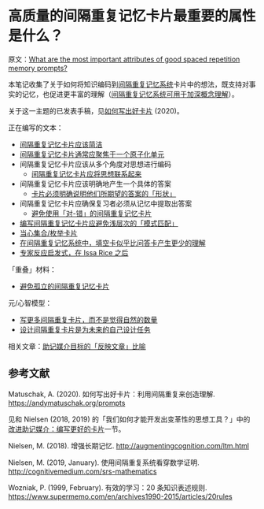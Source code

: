 # 高质量的间隔重复记忆卡片最重要的属性是什么？

原文：[What are the most important attributes of good spaced repetition memory prompts?](https://notes.andymatuschak.org/z42J1vxsMjhkdbrqVfoqjiEesSzfaEqurBtoJ)

本笔记收集了关于如何将知识编码到[间隔重复记忆系统](https://notes.andymatuschak.org/z4eXdSMJFv2qVGXSUEKH4vdcHBrLHcFY1ZGfC)卡片中的想法，既支持对事实的记忆，也促进更丰富的理解（[间隔重复记忆系统可用于加深概念理解](https://notes.andymatuschak.org/z6UZP7P4sRNgRKSvNj7tMV5uW6dDhwwbdZCy9)）。

关于这一主题的已发表手稿，见[如何写出好卡片](https://andymatuschak.org/prompts) (2020)。

正在编写的文本：

- [间隔重复记忆卡片应该简洁](https://notes.andymatuschak.org/zysh2vANAg4bFAqaR5KmwzSR3oe7ybDj465e)
- [间隔重复记忆卡片通常应聚焦于一个原子化单元](https://notes.andymatuschak.org/z8kPjeqPqJwLwqdVqPYBBTwfU3aczsFyvXFmx)
- 间隔重复记忆卡片应该从多个角度对思想进行编码
  - [间隔重复记忆卡片应将思想联系起来](https://notes.andymatuschak.org/z49EwwPL1CzKHTyLHXwJJH7hsciCg772Vm5WJ)
- 间隔重复记忆卡片应该明确地产生一个具体的答案
  - [卡片必须明确说明他们所期望的答案的「形状」](https://notes.andymatuschak.org/zpunuHuSjwJtCMogLev1JxXg9V6pSjznwJM)
- 间隔重复记忆卡片应确保复习者必须从记忆中提取出答案
  - [避免使用「对-错」的间隔重复记忆卡片](https://notes.andymatuschak.org/z6MSMik8PUA2XrBQd1mtHrggFX5TBomVNcoRe)
- [编写间隔重复记忆卡片应避免浅层次的「模式匹配」](https://notes.andymatuschak.org/z6S3cEUXNktEEZEzRqUXh5ivRNMWjJ2nq72Ys)
- [当心集合/枚举卡片](https://notes.andymatuschak.org/Beware_set\%2Fenumeration_SRS_prompts)
- [在间隔重复记忆系统中，填空卡似乎比问答卡产生更少的理解](https://notes.andymatuschak.org/zX7yi8v7qy3n1RfQDkFZFeyTCZPX3BVqy8sC)
- [专家反应启发式，在 Issa Rice 之后](https://notes.andymatuschak.org/zEfpMY7F12gQ6NcbycHCNdpXqxb2mxdkJiX)

「重叠」材料：

- [避免孤立的间隔重复记忆卡片](https://notes.andymatuschak.org/z8QtbrR4cxDshTYBq3RCfwUVkXS8mSjRmAnqk)

元/心智模型：

- [写更多间隔重复卡片，而不是觉得自然的数量](https://notes.andymatuschak.org/Rule_of_thumb)
- [设计间隔重复卡片是为未来的自己设计任务](https://notes.andymatuschak.org/z4TCpuykanZCZYtC5xCccfuiTMZQzdeRv5BuW)

相关文章：[助记媒介目标的「反映文章」比喻](https://notes.andymatuschak.org/z89GJgodGCjjRSevaswncx8xDPbNNvNfbPKJw)

## 参考文献

Matuschak, A. (2020). 如何写出好卡片：利用间隔重复来创造理解. https://andymatuschak.org/prompts

见和 Nielsen (2018, 2019) 的「我们如何才能开发出变革性的思想工具？」中的[改进助记媒介：编写更好的卡片](https://numinous.productions/ttft/#improving-mnemonic-medium)一节。

Nielsen, M. (2018). 增强长期记忆. http://augmentingcognition.com/ltm.html

Nielsen, M. (2019, January). 使用间隔重复系统看穿数学证明. http://cognitivemedium.com/srs-mathematics

Wozniak, P. (1999, February). 有效的学习：20 条知识表述规则. https://www.supermemo.com/en/archives1990-2015/articles/20rules